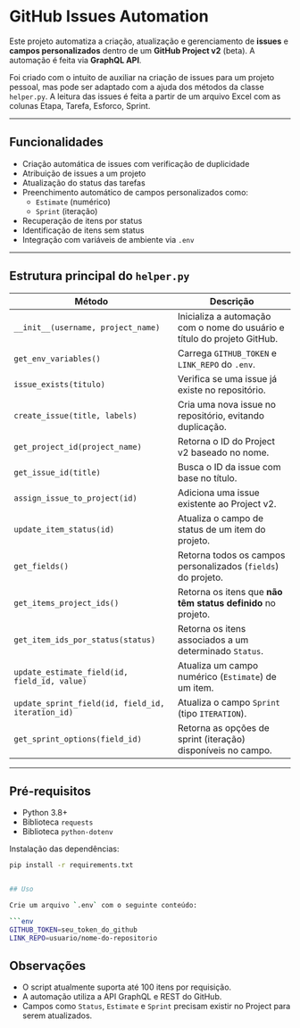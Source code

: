 # GitHub Issues Automation

Este projeto automatiza a criação, atualização e gerenciamento de **issues** e **campos personalizados** dentro de um **GitHub Project v2** (beta). A automação é feita via **GraphQL API**.

Foi criado com o intuito de auxiliar na criação de issues para um projeto pessoal, mas pode ser adaptado com a ajuda dos métodos da classe `helper.py`. A leitura das issues é feita a partir de um arquivo Excel com as colunas Etapa, Tarefa, Esforco, Sprint. 

---

## Funcionalidades

- Criação automática de issues com verificação de duplicidade
- Atribuição de issues a um projeto
- Atualização do status das tarefas
- Preenchimento automático de campos personalizados como:
  - `Estimate` (numérico)
  - `Sprint` (iteração)
- Recuperação de itens por status
- Identificação de itens sem status
- Integração com variáveis de ambiente via `.env`

---

## Estrutura principal do `helper.py`

| Método                            | Descrição                                                                 |
|----------------------------------|---------------------------------------------------------------------------|
| `__init__(username, project_name)`| Inicializa a automação com o nome do usuário e título do projeto GitHub. |
| `get_env_variables()`            | Carrega `GITHUB_TOKEN` e `LINK_REPO` do `.env`.                          |
| `issue_exists(titulo)`          | Verifica se uma issue já existe no repositório.                          |
| `create_issue(title, labels)`    | Cria uma nova issue no repositório, evitando duplicação.                |
| `get_project_id(project_name)`   | Retorna o ID do Project v2 baseado no nome.                              |
| `get_issue_id(title)`            | Busca o ID da issue com base no título.                                  |
| `assign_issue_to_project(id)`    | Adiciona uma issue existente ao Project v2.                              |
| `update_item_status(id)`         | Atualiza o campo de status de um item do projeto.                        |
| `get_fields()`                   | Retorna todos os campos personalizados (`fields`) do projeto.            |
| `get_items_project_ids()`        | Retorna os itens que **não têm status definido** no projeto.             |
| `get_item_ids_por_status(status)`| Retorna os itens associados a um determinado `Status`.                   |
| `update_estimate_field(id, field_id, value)` | Atualiza um campo numérico (`Estimate`) de um item.         |
| `update_sprint_field(id, field_id, iteration_id)` | Atualiza o campo `Sprint` (tipo `ITERATION`).       |
| `get_sprint_options(field_id)`   | Retorna as opções de sprint (iteração) disponíveis no campo.             |

---

## Pré-requisitos

- Python 3.8+
- Biblioteca `requests`
- Biblioteca `python-dotenv`

Instalação das dependências:

```bash
pip install -r requirements.txt


## Uso

Crie um arquivo `.env` com o seguinte conteúdo:

```env
GITHUB_TOKEN=seu_token_do_github
LINK_REPO=usuario/nome-do-repositorio
```

## Observações

- O script atualmente suporta até 100 itens por requisição.
- A automação utiliza a API GraphQL e REST do GitHub.
- Campos como `Status`, `Estimate` e `Sprint` precisam existir no Project para serem atualizados.
